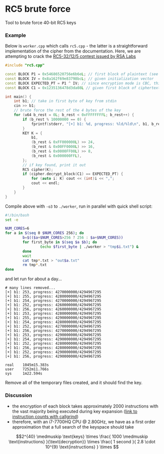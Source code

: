 # RC5 brute force

Tool to brute force 40-bit RC5 keys

### Example

Below is `worker.cpp` which calls `rc5.cpp` - the latter is a straightforward implementation of the cipher from the documentation. Here, we are attempting to crack the [RC5-32/12/5 contest issued by RSA Labs](https://web.archive.org/web/20071102044610/https://www.rsa.com/rsalabs/node.asp?id=2106)

```cpp
#include "rc5.cpp"

const BLOCK P1 = 0x54686520756e6b6eL; // first block of plaintext (see pseudocontests)
const BLOCK IV = 0x8a162f69e83798bcL; // given initialization vector
const BLOCK EXPECTED_PT = P1 ^ IV; // since encryption mode is CBC, this is the expected first block of plaintext
const BLOCK C1 = 0x1235136478d3da08L // given first block of ciphertext

int main() {
	int b1; // take in first byte of key from stdin
	cin >> b1;
	// brute force the rest of the 4 bytes of the key
	for (u64 b_rest = 0L; b_rest < 0xFFFFFFFFL; b_rest++) {
		if (b_rest % 10000000 == 0) {
			fprintf(stderr, "[+] b1: %d, progress: %ld/%ld\n", b1, b_rest, 0xFFFFFFFF);
		}
		KEY K = {
			b1,
			(b_rest & 0xFF000000L) >> 24,
			(b_rest & 0x00FF0000L) >> 16,
			(b_rest & 0x0000FF00L) >> 8,
			(b_rest & 0x000000FFL),
		};
		// if key found, print it out
		RC5 cipher(K);
		if (cipher.decrypt_block(C1) == EXPECTED_PT) {
			for (auto i: K) cout << (int)i << ",";
			cout << endl;
		}
	}
}
```

Compile above with `-o3` to `./worker`, run in parallel with quick shell script:
```sh
#!/bin/bash
set -e

NUM_CORES=6
for a in $(seq 0 $NUM_CORES 256); do
        b=$(($a+$NUM_CORES>256 ? 256 : $a+$NUM_CORES))
        for first_byte in $(seq $a $b); do
                (echo $first_byte | ./worker > "tmp$i.txt") &
        done
        wait
        cat tmp*.txt > "out$a.txt"
        rm tmp*.txt
done
```

and let run for about a day...
```
# many lines removed...
[+] b1: 253, progress: 4270000000/4294967295
[+] b1: 255, progress: 4280000000/4294967295
[+] b1: 254, progress: 4270000000/4294967295
[+] b1: 252, progress: 4260000000/4294967295
[+] b1: 256, progress: 4260000000/4294967295
[+] b1: 253, progress: 4280000000/4294967295
[+] b1: 255, progress: 4290000000/4294967295
[+] b1: 254, progress: 4280000000/4294967295
[+] b1: 252, progress: 4270000000/4294967295
[+] b1: 256, progress: 4270000000/4294967295
[+] b1: 253, progress: 4290000000/4294967295
[+] b1: 254, progress: 4290000000/4294967295
[+] b1: 252, progress: 4280000000/4294967295
[+] b1: 256, progress: 4280000000/4294967295
[+] b1: 252, progress: 4290000000/4294967295
[+] b1: 256, progress: 4290000000/4294967295

real    1045m15.383s
user    7252m11.766s
sys     1m22.594s
```

Remove all of the temporary files created, and it should find the key.

### Discussion
 - the encryption of each block takes approximately 2000 instructions with the vast majority being executed during key expansion ([link to instruction counts with callgrind](https://gist.github.com/epistemologist/d778888f4776b0b0ce075f75c1bb9dbe))
 - therefore, with an i7-7700HQ CPU @ 2.80GHz, we have as a first order approximation that a full search of the keyspace should take 

$$2^{40} \medmuskip \text{keys} \times 
\frac{ 1000 \medmuskip \text{instructions}  }{\text{decryption}} \times
\frac{ 1 second }{  2.8 \cdot 10^{9} \text{instructions} } \times 
$$
